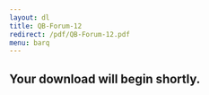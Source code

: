 ```yaml
---
layout: dl
title: QB-Forum-12
redirect: /pdf/QB-Forum-12.pdf
menu: barq
---
```

## Your download will begin shortly.
